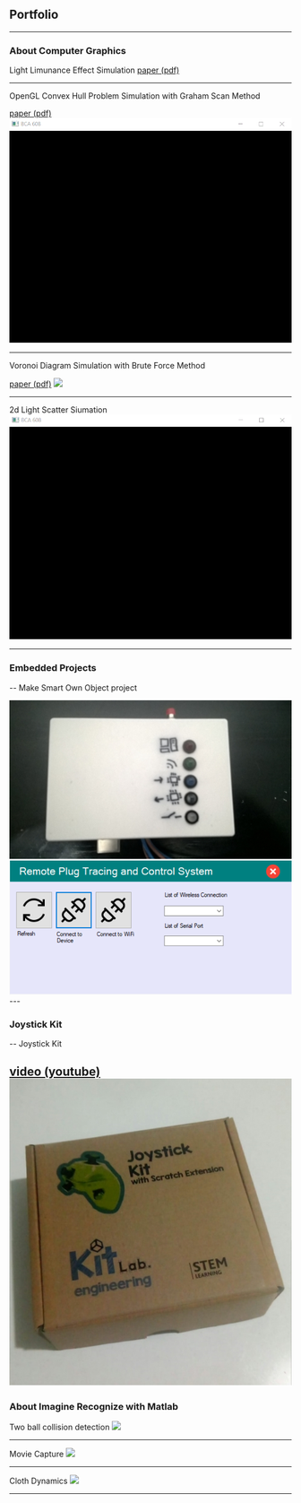 ## Portfolio

---

### About Computer Graphics

Light Limunance Effect Simulation
[paper (pdf)](https://github.com/caginagirdemir/illumination-2d-plot-paper/blob/master/CMP715%20Paper.pdf)

---

OpenGL Convex Hull Problem Simulation with Graham Scan Method 

[paper (pdf)](report_convexhull.pdf)
<img src="images/convex_hull.gif?raw=true"/>

---

Voronoi Diagram Simulation with Brute Force Method

[paper (pdf)](voronoi_diagram.pdf)
<img src="images/voronoi_diagram.gif?raw=true"/>

---
2d Light Scatter Siumation
<img src="images/light_scatter.gif?raw=true"/>

---

### Embedded Projects

--
Make Smart Own Object project

<img src="images/project.jpg?raw=true"/>
<img src="images/program.png?raw=true"/>
---

### Joystick Kit

--
Joystick Kit

[video (youtube)](https://www.youtube.com/watch?v=yPofXKxQU7Q)
<img src="images/joystick.jpeg?raw=true"/>
---

### About Imagine Recognize with Matlab

Two ball collision detection
<img src="images/collision_detection.gif?raw=true"/>

---

Movie Capture
<img src="images/movie_capture.gif?raw=true"/>

---

Cloth Dynamics
<img src="images/cloth_dynamics.gif?raw=true"/>




---
<p style="font-size:11px"></p>

